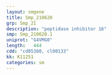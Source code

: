 ```yaml
---
layout: smgene
title: Smp_210620
grp: Smp_21
description: "peptidase inhibitor 16"
smp: Smp_210620.1
uniprot: "G4VMG0"
length:   444
cdd: "cd05380, cl00133"
kk: K11251
categories: sm
---
```

